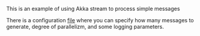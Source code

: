 This is an example of using Akka stream to process simple messages

There is a configuration [file](src/main/resources/application.conf)
where you can specify how many messages to generate, degree of parallelizm,
and some logging parameters.